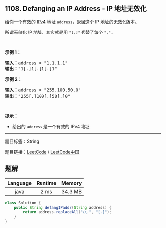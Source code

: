 ## 1108. Defanging an IP Address - IP 地址无效化

<!--If you want to use the English description, use `question.content` instead-->

<p>给你一个有效的 <a href="https://baike.baidu.com/item/IPv4" target="_blank">IPv4</a> 地址&nbsp;<code>address</code>，返回这个 IP 地址的无效化版本。</p>

<p>所谓无效化&nbsp;IP 地址，其实就是用&nbsp;<code>&quot;[.]&quot;</code>&nbsp;代替了每个 <code>&quot;.&quot;</code>。</p>

<p>&nbsp;</p>

<p><strong>示例 1：</strong></p>

<pre><strong>输入：</strong>address = &quot;1.1.1.1&quot;
<strong>输出：</strong>&quot;1[.]1[.]1[.]1&quot;
</pre>

<p><strong>示例 2：</strong></p>

<pre><strong>输入：</strong>address = &quot;255.100.50.0&quot;
<strong>输出：</strong>&quot;255[.]100[.]50[.]0&quot;
</pre>

<p>&nbsp;</p>

<p><strong>提示：</strong></p>

<ul>
	<li>给出的&nbsp;<code>address</code>&nbsp;是一个有效的 IPv4 地址</li>
</ul>



-----

题目标签：String

题目链接：[LeetCode](https://leetcode.com/problems/defanging-an-ip-address/description/)  /  [LeetCode中国](https://leetcode-cn.com/problems/defanging-an-ip-address/description/)

## 题解



| Language | Runtime | Memory |
|:---:|:---:|:---:|
| java  | 2  ms | 34.3 MB |

```java
class Solution {
    public String defangIPaddr(String address) {
        return address.replaceAll("\\.", "[.]");
    }
}
```

